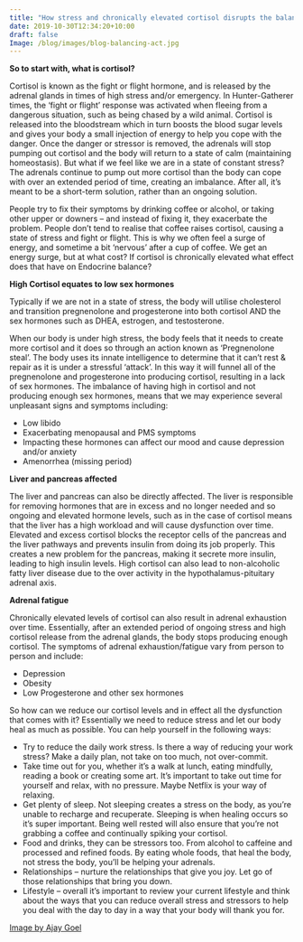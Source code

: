 ```yaml
---
title: "How stress and chronically elevated cortisol disrupts the balance of hormones in your body"
date: 2019-10-30T12:34:20+10:00
draft: false
Image: /blog/images/blog-balancing-act.jpg
---
```



__So to start with, what is cortisol?__

Cortisol is known as the fight or flight hormone, and is released by the adrenal glands in times of high stress and/or emergency.  In Hunter-Gatherer times, the ‘fight or flight’ response was activated when fleeing from a dangerous situation, such as being chased by a wild animal.  Cortisol is released into the bloodstream which in turn boosts the blood sugar levels and gives your body a small injection of energy to help you cope with the danger.  Once the danger or stressor is removed, the adrenals will stop pumping out cortisol and the body will return to a state of calm (maintaining homeostasis).  But what if we feel like we are in a state of constant stress?  The adrenals continue to pump out more cortisol than the body can cope with over an extended period of time, creating an imbalance. After all, it’s meant to be a short-term solution, rather than an ongoing solution.

People try to fix their symptoms by drinking coffee or alcohol, or taking other upper or downers – and instead of fixing it, they exacerbate the problem. 
People don’t tend to realise that coffee raises cortisol, causing a state of stress and fight or flight. This is why we often feel a surge of energy, and sometime a bit ‘nervous’ after a cup of coffee. We get an energy surge, but at what cost?
If cortisol is chronically elevated what effect does that have on Endocrine balance?

__High Cortisol equates to low sex hormones__

Typically if we are not in a state of stress, the body will utilise cholesterol and transition pregnenolone and progesterone into both cortisol AND the sex hormones such as DHEA, estrogen, and testosterone.

When our body is under high stress, the body feels that it needs to create more cortisol and it does so through an action known as ‘Pregnenolone steal’. The body uses its innate intelligence to determine that it can’t rest & repair as it is under a stressful ‘attack’. In this way it will funnel all of the pregnenolone and progesterone into producing cortisol, resulting in a lack of sex hormones. The imbalance of having high in cortisol and not producing enough sex hormones, means that we may experience several unpleasant signs and symptoms including:

* Low libido
* Exacerbating menopausal and PMS symptoms
* Impacting these hormones can affect our mood and cause depression and/or 
anxiety
* Amenorrhea (missing period)


__Liver and pancreas affected__

The liver and pancreas can also be directly affected. The liver is responsible for removing hormones that are in excess and no longer needed and so ongoing and elevated hormone levels, such as in the case of cortisol means that the liver has a high workload and will cause dysfunction over time. 
Elevated and excess cortisol blocks the receptor cells of the pancreas and the liver pathways and prevents insulin from doing its job properly. This creates a new problem for the pancreas, making it secrete more insulin, leading to high insulin levels. High cortisol can also lead to non-alcoholic fatty liver disease due to the over activity in the hypothalamus-pituitary adrenal axis.

__Adrenal fatigue__

Chronically elevated levels of cortisol can also result in adrenal exhaustion over time. Essentially, after an extended period of ongoing stress and high cortisol release from the adrenal glands, the body stops producing enough cortisol. The symptoms of adrenal exhaustion/fatigue vary from person to person and include:

* Depression
* Obesity
* Low Progesterone and other sex hormones

So how can we reduce our cortisol levels and in effect all the dysfunction that comes with it? Essentially we need to reduce stress and let our body heal as much as possible. You can help yourself in the following ways:

* Try to reduce the daily work stress. Is there a way of reducing your work 
stress? Make a daily plan, not take on too much, not over-commit.
* Take time out for you, whether it’s a walk at lunch, eating mindfully, 
reading a book or creating some art. It’s important to take out time for yourself and relax, with no pressure. Maybe Netflix is your way of relaxing.
* Get plenty of sleep. Not sleeping creates a stress on the body, as you’re 
unable to recharge and recuperate. Sleeping is when healing occurs so it’s super important. Being well rested will also ensure that you’re not grabbing a coffee and continually spiking your cortisol.
* Food and drinks, they can be stressors too. From alcohol to caffeine and 
processed and refined foods. By eating whole foods, that heal the body, not stress the body, you’ll be helping your adrenals. 
* Relationships – nurture the relationships that give you joy. Let go of those
 relationships that bring you down.
* Lifestyle – overall it’s important to review your current lifestyle and 
think about the ways that you can reduce overall stress and stressors to help you deal with the day to day in a way that your body will thank you for.


[Image by Ajay Goel](https://www.flickr.com/photos/ajaygoel2011/27180406744)
